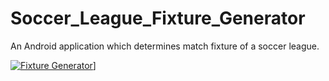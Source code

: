 # Soccer_League_Fixture_Generator
An Android application which determines match fixture of a soccer league.



[![Fixture Generator](https://yt-embed.herokuapp.com/embed?v=ikeQqeGR1PY-Y)](https://www.youtube.com/watch?v=ikeQqeGR1PY-Y "Fixture Generator")]
